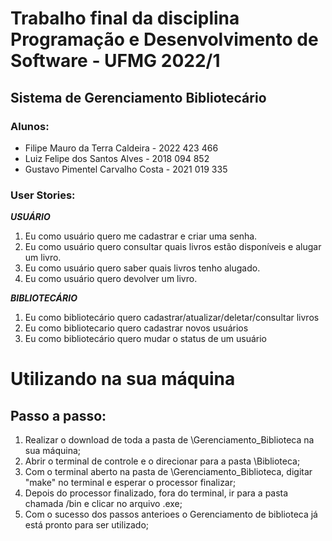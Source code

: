 # Trabalho final da disciplina Programação e Desenvolvimento de Software - UFMG 2022/1

## Sistema de Gerenciamento Bibliotecário

### Alunos:

- Filipe Mauro da Terra Caldeira - 2022 423 466
- Luiz Felipe dos Santos Alves - 2018 094 852
- Gustavo Pimentel Carvalho Costa - 2021 019 335

### User Stories:

***USUÁRIO***

1. Eu como usuário quero me cadastrar e criar uma senha.
2. Eu como usuário quero consultar quais livros estão disponíveis e alugar um livro.
3. Eu como usuário quero saber quais livros tenho alugado.
5. Eu como usuário quero devolver um livro.

***BIBLIOTECÁRIO***

1. Eu como bibliotecário quero cadastrar/atualizar/deletar/consultar livros
2. Eu como bibliotecario quero cadastrar novos usuários
3. Eu como bibliotecário quero mudar o status de um usuário

# Utilizando na sua máquina

## Passo a passo:

1. Realizar o download de toda a pasta de \Gerenciamento_Biblioteca na sua máquina;
2. Abrir o terminal de controle e o direcionar para a pasta \Biblioteca;
3. Com o terminal aberto na pasta de \Gerenciamento_Biblioteca, digitar "make" no terminal e esperar o processor finalizar;
4. Depois do processor finalizado, fora do terminal, ir para a pasta chamada /bin e clicar no arquivo <Def nome>.exe;
5. Com o sucesso dos passos anterioes o Gerenciamento de biblioteca já está pronto para ser utilizado;

